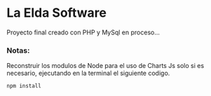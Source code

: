 # La Elda Software

Proyecto final creado con PHP y MySql en proceso...


### Notas:
Reconstruir los modulos de Node para el uso de Charts Js solo
si es necesario, ejecutando en la terminal el siguiente codigo.

```
npm install
